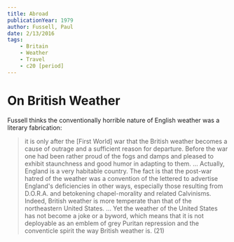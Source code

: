 ```yaml
---
title: Abroad
publicationYear: 1979
author: Fussell, Paul
date: 2/13/2016
tags: 
    - Britain
    - Weather
    - Travel
    - c20 [period]
---
```


# On British Weather

Fussell thinks the conventionally horrible nature of English weather was a literary fabrication:

> it is only after the [First World] war that the British weather becomes a cause of outrage and a sufficient reason for departure. Before the war one had been rather proud of the fogs and damps and pleased to exhibit staunchness and good humor in adapting to them. ... Actually, England is a very habitable country. The fact is that the post-war hatred of the weather was a convention of the lettered to advertise England's deficiencies in other ways, especially those resulting from D.O.R.A. and betokening chapel-morality and related Calvinisms. Indeed, British weather is more temperate than that of the northeastern United States. ... Yet the weather of the United States has not become a joke or a byword, which means that it is not deployable as an emblem of grey Puritan repression and the conventicle spirit the way British weather is. (21)
